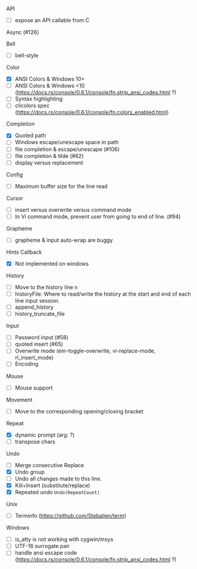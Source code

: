API
- [ ] expose an API callable from C

Async (#126)

Bell
- [ ] bell-style

Color
- [x] ANSI Colors & Windows 10+
- [ ] ANSI Colors & Windows <10 (https://docs.rs/console/0.6.1/console/fn.strip_ansi_codes.html ?)
- [ ] Syntax highlighting
- [ ] clicolors spec (https://docs.rs/console/0.6.1/console/fn.colors_enabled.html)

Completion
- [X] Quoted path
- [ ] Windows escape/unescape space in path
- [ ] file completion & escape/unescape (#106)
- [ ] file completion & tilde (#62)
- [ ] display versus replacement

Config
- [ ] Maximum buffer size for the line read

Cursor
- [ ] insert versus overwrite versus command mode
- [ ] In Vi command mode, prevent user from going to end of line. (#94)

Grapheme
- [ ] grapheme & input auto-wrap are buggy

Hints Callback
- [x] Not implemented on windows

History
- [ ] Move to the history line n
- [ ] historyFile: Where to read/write the history at the start and end of
each line input session.
- [ ] append_history
- [ ] history_truncate_file

Input
- [ ] Password input (#58)
- [ ] quoted insert (#65)
- [ ] Overwrite mode (em-toggle-overwrite, vi-replace-mode, rl_insert_mode)
- [ ] Encoding

Mouse
- [ ] Mouse support

Movement
- [ ] Move to the corresponding opening/closing bracket

Repeat
- [x] dynamic prompt (arg: ?)
- [ ] transpose chars

Undo
- [ ] Merge consecutive Replace
- [X] Undo group
- [ ] Undo all changes made to this line.
- [X] Kill+Insert (substitute/replace)
- [X] Repeated undo `Undo(RepeatCount)`

Unix
- [ ] Terminfo (https://github.com/Stebalien/term)

Windows
- [ ] is_atty is not working with cygwin/msys
- [ ] UTF-16 surrogate pair
- [ ] handle ansi escape code (https://docs.rs/console/0.6.1/console/fn.strip_ansi_codes.html ?)
